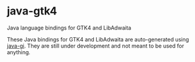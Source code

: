 # java-gtk4
Java language bindings for GTK4 and LibAdwaita

These Java bindings for GTK4 and LibAdwaita are auto-generated using [java-gi](https://github.com/jwharm/java-gi). They are still under development and not meant to be used for anything.

